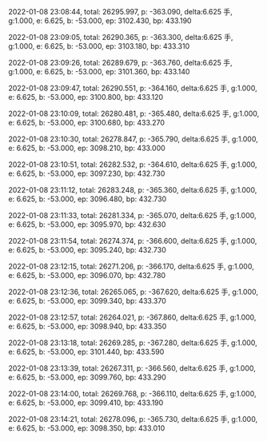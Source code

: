 2022-01-08 23:08:44, total: 26295.997, p: -363.090, delta:6.625 手, g:1.000, e: 6.625, b: -53.000, ep: 3102.430, bp: 433.190

2022-01-08 23:09:05, total: 26290.365, p: -363.300, delta:6.625 手, g:1.000, e: 6.625, b: -53.000, ep: 3103.180, bp: 433.310

2022-01-08 23:09:26, total: 26289.679, p: -363.760, delta:6.625 手, g:1.000, e: 6.625, b: -53.000, ep: 3101.360, bp: 433.140

2022-01-08 23:09:47, total: 26290.551, p: -364.160, delta:6.625 手, g:1.000, e: 6.625, b: -53.000, ep: 3100.800, bp: 433.120

2022-01-08 23:10:09, total: 26280.481, p: -365.480, delta:6.625 手, g:1.000, e: 6.625, b: -53.000, ep: 3100.680, bp: 433.270

2022-01-08 23:10:30, total: 26278.847, p: -365.790, delta:6.625 手, g:1.000, e: 6.625, b: -53.000, ep: 3098.210, bp: 433.000

2022-01-08 23:10:51, total: 26282.532, p: -364.610, delta:6.625 手, g:1.000, e: 6.625, b: -53.000, ep: 3097.230, bp: 432.730

2022-01-08 23:11:12, total: 26283.248, p: -365.360, delta:6.625 手, g:1.000, e: 6.625, b: -53.000, ep: 3096.480, bp: 432.730

2022-01-08 23:11:33, total: 26281.334, p: -365.070, delta:6.625 手, g:1.000, e: 6.625, b: -53.000, ep: 3095.970, bp: 432.630

2022-01-08 23:11:54, total: 26274.374, p: -366.600, delta:6.625 手, g:1.000, e: 6.625, b: -53.000, ep: 3095.240, bp: 432.730

2022-01-08 23:12:15, total: 26271.206, p: -366.170, delta:6.625 手, g:1.000, e: 6.625, b: -53.000, ep: 3096.070, bp: 432.780

2022-01-08 23:12:36, total: 26265.065, p: -367.620, delta:6.625 手, g:1.000, e: 6.625, b: -53.000, ep: 3099.340, bp: 433.370

2022-01-08 23:12:57, total: 26264.021, p: -367.860, delta:6.625 手, g:1.000, e: 6.625, b: -53.000, ep: 3098.940, bp: 433.350

2022-01-08 23:13:18, total: 26269.285, p: -367.280, delta:6.625 手, g:1.000, e: 6.625, b: -53.000, ep: 3101.440, bp: 433.590

2022-01-08 23:13:39, total: 26267.311, p: -366.560, delta:6.625 手, g:1.000, e: 6.625, b: -53.000, ep: 3099.760, bp: 433.290

2022-01-08 23:14:00, total: 26269.768, p: -366.110, delta:6.625 手, g:1.000, e: 6.625, b: -53.000, ep: 3099.410, bp: 433.190

2022-01-08 23:14:21, total: 26278.096, p: -365.730, delta:6.625 手, g:1.000, e: 6.625, b: -53.000, ep: 3098.350, bp: 433.010